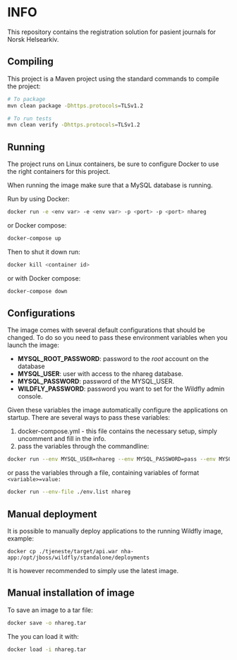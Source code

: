 # INFO

This repository contains the registration solution for pasient journals for Norsk Helsearkiv.

## Compiling

This project is a Maven project using the standard commands to compile the project:

```bash
# To package
mvn clean package -Dhttps.protocols=TLSv1.2

# To run tests
mvn clean verify -Dhttps.protocols=TLSv1.2
```

## Running

The project runs on Linux containers, be sure to configure Docker to use the right containers for this project.

When running the image make sure that a MySQL database is running.

Run by using Docker:

```bash
docker run -e <env var> -e <env var> -p <port> -p <port> nhareg
```

or Docker compose:

```bash
docker-compose up
```

Then to shut it down run:

```bash
docker kill <container id>
```

or with Docker compose:

```bash
docker-compose down
```

## Configurations

The image comes with several default configurations that should be changed. To do so you need to pass these
environment variables when you launch the image:

- **MYSQL_ROOT_PASSWORD**: password to the *root* account on the database
- **MYSQL_USER**: user with access to the nhareg database.
- **MYSQL_PASSWORD**: password of the MYSQL_USER.
- **WILDFLY_PASSWORD**: password you want to set for the Wildfly admin console.

Given these variables the image automatically configure the applications on startup. There are several ways
to pass these variables:

1. docker-compose.yml - this file contains the necessary setup, simply uncomment and fill in the info.
2. pass the variables through the commandline:

```bash
docker run --env MYSQL_USER=nhareg --env MYSQL_PASSWORD=pass --env MYSQL_ROOT_PASSWORD=pass --env WILDFLY_PASSWORD=pass nhareg
```

or pass the variables through a file, containing variables of format `<variable>=value:`

```bash
docker run --env-file ./env.list nhareg
```

## Manual deployment

It is possible to manually deploy applications to the running Wildfly image, example:

```bahs
docker cp ./tjeneste/target/api.war nha-app:/opt/jboss/wildfly/standalone/deployments
```

It is however recommended to simply use the latest image.

## Manual installation of image

To save an image to a tar file:

```bash
docker save -o nhareg.tar
```

The you can load it with:

```bash
docker load -i nhareg.tar
```
